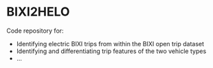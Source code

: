 # BIXI2HELO

Code repository for:
 * Identifying electric BIXI trips from within the BIXI open trip dataset
 * Identifying and differentiating trip features of the two vehicle types
 * ...